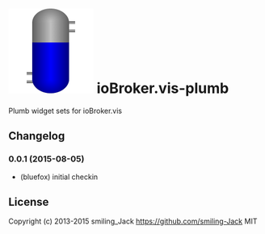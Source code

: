 ![Logo](admin/plumb.png)
ioBroker.vis-plumb
============

Plumb widget sets for ioBroker.vis

## Changelog

### 0.0.1 (2015-08-05)
- (bluefox) initial checkin

## License
 Copyright (c) 2013-2015 smiling_Jack https://github.com/smiling-Jack
 MIT